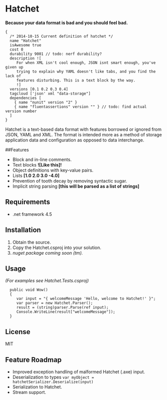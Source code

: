 Hatchet
=======

**Because your data format is bad and you should feel bad.**

```
{
  /* 2014-10-15 Current definition of hatchet */
  name "Hatchet"
  isAwesome true
  cost 0
  durability 9001 // todo: nerf durability?
  description ![
     For when XML isn't cool enough, JSON isnt smart enough, you've given up
     trying to explain why YAML doesn't like tabs, and you find the lack of
     features disturbing. This is a text block by the way.
     !]
  versions [0.1 0.2 0.3 0.4]
  tagcloud ['json' xml "data-storage"]
  dependencies [
    { name "nunit" version "2" }
    { name "fluentassertions" version "" } // todo: find actual version number
  ]
}

```

Hatchet is a text-based data format with features borrowed or ignored from JSON, YAML and XML. The format is intended more as a method of storage application data and configuration as opposed to data interchange.

##Features

  - Block and in-line comments.
  - Text blocks **![Like this]!**
  - Object definitions with key-value pairs.
  - Lists **[1.0 2.0 3.0 -4.0]**
  - Prevention of tooth decay by removing syntactic sugar.
  - Implicit string parsing **[this will be parsed as a list of strings]**

## Requirements

  - .net framework 4.5

## Installation

  1. Obtain the source.
  2. Copy the Hatchet.csproj into your solution.
  3. *nuget package coming soon (tm).*

## Usage

  *(For examples see Hatchet.Tests.csproj)*
  
```
  public void Wow()
  {
     var input = "{ welcomeMessage 'Hello, welcome to Hatchet!' }";
     var parser = new Hatchet.Parser();
     result = (string)parser.Parse(ref input);
     Console.WriteLine(result["welcomeMessage"]);
  }
```

## License

MIT

## Feature Roadmap

  * Improved exception handling of malformed Hatchet (.axe) input.
  * Deserialization to types ``` var myObject = hatchetSerializer.Deserialize(input) ```
  * Serialization to Hatchet.
  * Stream support.
